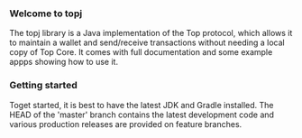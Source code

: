 

### Welcome to topj

The topj library is a Java implementation of the Top protocol, which allows it to maintain a wallet and send/receive transactions without needing a local copy of Top Core. It comes with full documentation and some example appps showing how to use it.

### Getting started

Toget started, it is best to have the latest JDK and Gradle installed. The HEAD of the 'master' branch contains the latest development code and various production releases are provided on feature branches.